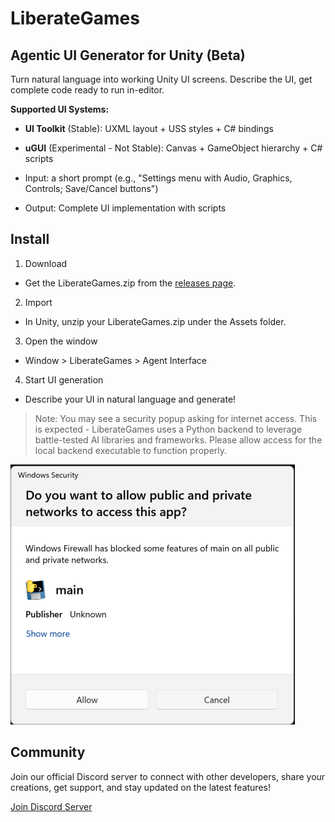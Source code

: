 # LiberateGames
## Agentic UI Generator for Unity (Beta)
Turn natural language into working Unity UI screens. Describe the UI, get complete code ready to run in-editor.

**Supported UI Systems:**
- **UI Toolkit** (Stable): UXML layout + USS styles + C# bindings
- **uGUI** (Experimental - Not Stable): Canvas + GameObject hierarchy + C# scripts

- Input: a short prompt (e.g., "Settings menu with Audio, Graphics, Controls; Save/Cancel buttons")
- Output: Complete UI implementation with scripts


## Install
1. Download
 - Get the LiberateGames.zip from the [releases page](https://github.com/LiberateGames/liberate-unity/releases).

2. Import
 - In Unity, unzip your LiberateGames.zip under the Assets folder.

3. Open the window
 - Window > LiberateGames > Agent Interface

4. Start UI generation
 - Describe your UI in natural language and generate!

> Note: You may see a security popup asking for internet access. This is expected - LiberateGames uses a Python backend to leverage battle-tested AI libraries and frameworks. Please allow access for the local backend executable to function properly.

![Allow Local Backend](AllowLocalBackend.png)

## Community

Join our official Discord server to connect with other developers, share your creations, get support, and stay updated on the latest features!

[Join Discord Server](https://discord.gg/RVJxtkA7BS)
